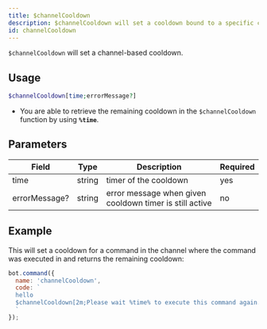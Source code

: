 ```yaml
---
title: $channelCooldown 
description: $channelCooldown will set a cooldown bound to a specific channel after execution of the command.
id: channelCooldown
---
```


`$channelCooldown` will set a channel-based cooldown.

## Usage

```php
$channelCooldown[time;errorMessage?]
```
* You are able to retrieve the remaining cooldown in the `$channelCooldown` function by using **`%time`**.

## Parameters 


| Field            | Type    | Description                                                      | Required |
|------------------|---------|------------------------------------------------------------------|----------|
| time             | string  | timer of the cooldown                                            | yes      |
| errorMessage?    | string  | error message when given cooldown timer is still active          | no       |


## Example

This will set a cooldown for a command in the channel where the command was executed in and returns the remaining cooldown:

```javascript
bot.command({
  name: 'channelCooldown',
  code: `
  hello
  $channelCooldown[2m;Please wait %time% to execute this command again.]
  `
});
```
